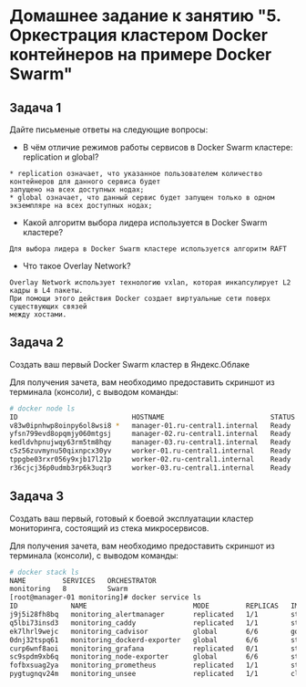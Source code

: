 # Домашнее задание к занятию "5. Оркестрация кластером Docker контейнеров на примере Docker Swarm"

## Задача 1

Дайте письменые ответы на следующие вопросы:

- В чём отличие режимов работы сервисов в Docker Swarm кластере: replication и global?
```
* replication означает, что указанное пользователем количество контейнеров для данного сервиса будет
запущено на всех доступных нодах;
* global означает, что данный сервис будет запущен только в одном экземпляре на всех доступных нодах;
```
- Какой алгоритм выбора лидера используется в Docker Swarm кластере?
```
Для выбора лидера в Docker Swarm кластере используется алгоритм RAFT
```
- Что такое Overlay Network?
```
Overlay Network использует технологию vxlan, которая инкапсулирует L2 кадры в L4 пакеты. 
При помощи этого действия Docker создает виртуальные сети поверх существующих связей
между хостами.
```

## Задача 2

Создать ваш первый Docker Swarm кластер в Яндекс.Облаке

Для получения зачета, вам необходимо предоставить скриншот из терминала (консоли), с выводом команды:

```bash
# docker node ls
ID                            HOSTNAME                          STATUS    AVAILABILITY   MANAGER STATUS   ENGINE VERSION
v83w0ipnhwp8oinpy6ol8wsi8 *   manager-01.ru-central1.internal   Ready     Active         Leader           20.10.21
yfsn799evd8opqmjy060mtgsj     manager-02.ru-central1.internal   Ready     Active         Reachable        20.10.21
kedldvhpnujwqy63rm5tm8hqy     manager-03.ru-central1.internal   Ready     Active         Reachable        20.10.21
c5z56zuvmynu50qixnpcx30yv     worker-01.ru-central1.internal    Ready     Active                          20.10.21
tppgbe03rxr056y9xjb17l21p     worker-02.ru-central1.internal    Ready     Active                          20.10.21
r36cjcj36p0udmb3rp6k3uqr3     worker-03.ru-central1.internal    Ready     Active                          20.10.21
```

## Задача 3

Создать ваш первый, готовый к боевой эксплуатации кластер мониторинга, состоящий из стека микросервисов.

Для получения зачета, вам необходимо предоставить скриншот из терминала (консоли), с выводом команды:
```bash
# docker stack ls
NAME         SERVICES   ORCHESTRATOR
monitoring   8          Swarm
[root@manager-01 monitoring]# docker service ls
ID             NAME                          MODE         REPLICAS   IMAGE                                          PORTS
j9j5i28fh8bq   monitoring_alertmanager       replicated   1/1        stefanprodan/swarmprom-alertmanager:v0.14.0    
q5lbi73insd3   monitoring_caddy              replicated   1/1        stefanprodan/caddy:latest                      *:3000->3000/tcp, *:9090->9090/tcp, *:9093-9094->9093-9094/tcp
ek7lhrl9wejc   monitoring_cadvisor           global       6/6        google/cadvisor:latest                         
0dnj32tspq61   monitoring_dockerd-exporter   global       6/6        stefanprodan/caddy:latest                      
curp6wnf8aoi   monitoring_grafana            replicated   0/1        stefanprodan/swarmprom-grafana:5.3.4           
sc9spdm9xb6q   monitoring_node-exporter      global       6/6        stefanprodan/swarmprom-node-exporter:v0.16.0   
fofbxsuag2ya   monitoring_prometheus         replicated   1/1        stefanprodan/swarmprom-prometheus:v2.5.0       
pygtugnqv24m   monitoring_unsee              replicated   1/1        cloudflare/unsee:v0.8.0 
```